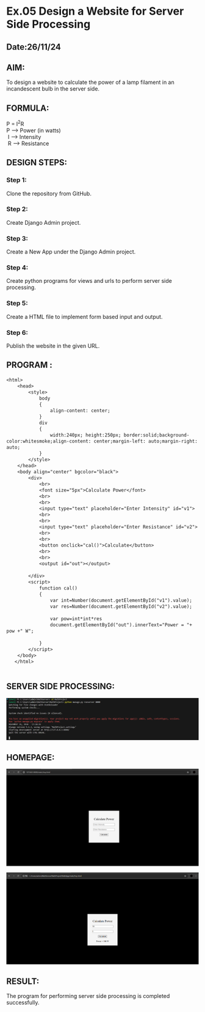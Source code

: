 # Ex.05 Design a Website for Server Side Processing
## Date:26/11/24

## AIM:
 To design a website to calculate the power of a lamp filament in an incandescent bulb in the server side. 


## FORMULA:
P = I<sup>2</sup>R
<br> P --> Power (in watts)
<br> I --> Intensity
<br> R --> Resistance

## DESIGN STEPS:

### Step 1:
Clone the repository from GitHub.

### Step 2:
Create Django Admin project.

### Step 3:
Create a New App under the Django Admin project.

### Step 4:
Create python programs for views and urls to perform server side processing.

### Step 5:
Create a HTML file to implement form based input and output.

### Step 6:
Publish the website in the given URL.

## PROGRAM :
```
<html>
    <head>
        <style>
            body
            {
                align-content: center;
            }
            div
            {
                width:240px; height:250px; border:solid;background-color:whitesmoke;align-content: center;margin-left: auto;margin-right: auto;
            }
        </style>
    </head>
    <body align="center" bgcolor="black">
        <div>
            <br>
            <font size="5px">Calculate Power</font>
            <br>
            <br>
            <input type="text" placeholder="Enter Intensity" id="v1">
            <br>
            <br>
            <input type="text" placeholder="Enter Resistance" id="v2">
            <br>
            <br>
            <button onclick="cal()">Calculate</button>
            <br>
            <br>
            <output id="out"></output>

        </div>
        <script>
            function cal()
            {
                var int=Number(document.getElementById("v1").value);
                var res=Number(document.getElementById("v2").value);

                var pow=int*int*res
                document.getElementById("out").innerText="Power = "+ pow +" W";

            }
        </script>
    </body>
   </html>


```


## SERVER SIDE PROCESSING:
![alt text](<Screenshot 2024-11-26 132441.png>)

## HOMEPAGE:
![alt text](<Screenshot 2024-11-26 135333.png>)

![alt text](<Screenshot 2024-12-26 141828.png>)
## RESULT:
The program for performing server side processing is completed successfully.
